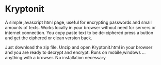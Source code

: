 # Kryptonit
A simple javascript html page, useful for encrypting passwords and small amounts of texts. 
Works locally in your browser without need for servers or internet connection. 
You copy paste text to be de-ciphered press a button and get the ciphered or clean version back.

Just download the zip file. Unzip and open Kryptonit.html in your browser and you are ready to decrypt and encrypt.
Runs on mobile,windows ... anything with a browser. No installation necessary
